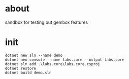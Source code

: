 # about
sandbox for testing out gembox features

# init
```
dotnet new sln --name demo
dotnet new console --name labs.core --output labs.core
dotnet sln add .\labs.core\labs.core.csproj
dotnet restore
dotnet build demo.sln
```
